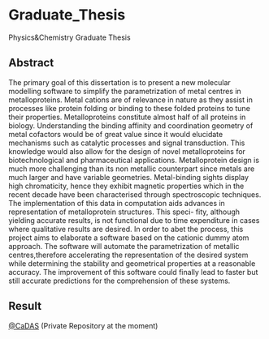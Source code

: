 # Graduate_Thesis
Physics&amp;Chemistry Graduate Thesis

## Abstract
The primary goal of this dissertation is to present a new molecular modelling software
to simplify the parametrization of metal centres in metalloproteins. Metal cations are
of relevance in nature as they assist in processes like protein folding or binding to these
folded proteins to tune their properties. Metalloproteins constitute almost half of all
proteins in biology. Understanding the binding affinity and coordination geometry of
metal cofactors would be of great value since it would elucidate mechanisms such as
catalytic processes and signal transduction. This knowledge would also allow for the
design of novel metalloproteins for biotechnological and pharmaceutical applications.
Metalloprotein design is much more challenging than its non metallic counterpart since
metals are much larger and have variable geometries. Metal-binding sights display high
chromaticity, hence they exhibit magnetic properties which in the recent decade have
been characterised through spectroscopic techniques. The implementation of this data
in computation aids advances in representation of metalloprotein structures. This speci-
fity, although yielding accurate results, is not functional due to time expenditure in
cases where qualitative results are desired. In order to abet the process, this project aims
to elaborate a software based on the cationic dummy atom approach. The software will
automate the parametrization of metallic centres,therefore accelerating the representation
of the desired system while determining the stability and geometrical properties at
a reasonable accuracy. The improvement of this software could finally lead to faster but
still accurate predictions for the comprehension of these systems.

## Result
[@CaDAS](https://github.com/miniaoshi/DUMMYATOMS) (Private Repository at the moment)
